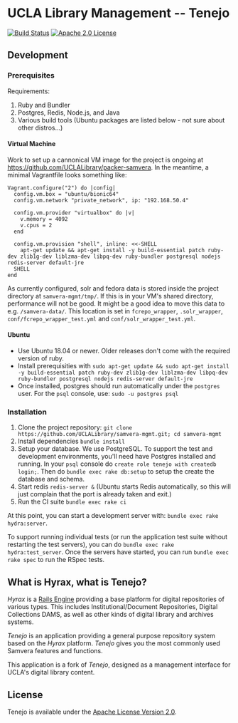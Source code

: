 UCLA Library Management -- Tenejo
=================================

[![Build Status](https://travis-ci.org/UCLALibrary/samvera-mgmt.svg?branch=master)](https://travis-ci.org/UCLALibrary/samvera-mgmt) [![Apache 2.0 License](http://img.shields.io/badge/APACHE2-license-blue.svg)](./LICENSE)

Development
-----------

### Prerequisites

Requirements:
1. Ruby and Bundler
1. Postgres, Redis, Node.js, and Java
1. Various build tools (Ubuntu packages are listed below - not sure about other
   distros...)

#### Virtual Machine

Work to set up a cannonical VM image for the project is ongoing at https://github.com/UCLALibrary/packer-samvera.
In the meantime, a minimal Vagrantfile looks something like:
```Vagrantfile
Vagrant.configure("2") do |config|
  config.vm.box = "ubuntu/bionic64"
  config.vm.network "private_network", ip: "192.168.50.4"

  config.vm.provider "virtualbox" do |v|
    v.memory = 4092
    v.cpus = 2
  end

  config.vm.provision "shell", inline: <<-SHELL
    apt-get update && apt-get install -y build-essential patch ruby-dev zlib1g-dev liblzma-dev libpq-dev ruby-bundler postgresql nodejs redis-server default-jre
  SHELL
end
```


As currently configured, solr and fedora data is stored inside the project
directory at `samvera-mgmt/tmp/`. If this is in your VM's shared directory,
performance will not be good. It might be a good idea to move this data to e.g.
`/samvera-data/`. This location is set in `fcrepo_wrapper`, `.solr_wrapper`,
`conf/fcrepo_wrapper_test.yml` and `conf/solr_wrapper_test.yml`.

#### Ubuntu

- Use Ubuntu 18.04 or newer. Older releases don't come with the required version of ruby.
- Install prerequisities with `sudo apt-get update && sudo apt-get install -y build-essential patch ruby-dev zlib1g-dev liblzma-dev libpq-dev ruby-bundler postgresql nodejs redis-server default-jre`
- Once installed, postgres should run automatically under the `postgres` user.
  For the `psql` console, use: `sudo -u postgres psql`


### Installation

1. Clone the project repository:
   `git clone https://github.com/UCLALibrary/samvera-mgmt.git; cd samvera-mgmt`
1. Install dependencies
   `bundle install`
1. Setup your database.
   We use PostgreSQL. To support the test and development environments, you'll
   need have Postgres installed and running. In your `psql` console do
   `create role tenejo with createdb login;`. Then do
   `bundle exec rake db:setup` to setup the create the database and schema.
1. Start redis
   `redis-server &`
   (Ubuntu starts Redis automatically, so this will just complain that the port
   is already taken and exit.)
1. Run the CI suite
   `bundle exec rake ci`

At this point, you can start a development server with: `bundle exec rake hydra:server`.

To support running individual tests (or run the application test suite without restarting
the test servers), you can do `bundle exec rake hydra:test_server`. Once the servers have
started, you can run `bundle exec rake spec` to run the RSpec tests.

What is Hyrax, what is Tenejo?
------------------------------

_Hyrax_ is a [Rails Engine](http://guides.rubyonrails.org/engines.html#what-are-engines-questionmark)
providing a base platform for digital repositories of various types. This includes Institutional/Document
Repositories, Digital Collections DAMS, as well as other kinds of digital library and archives systems.

_Tenejo_ is an application providing a general purpose repository system based on the _Hyrax_ platform.
_Tenejo_ gives you the most commonly used Samvera features and functions.

This application is a fork of _Tenejo_, designed as a management interface for UCLA's digital library
content.

License
-------

Tenejo is available under the [Apache License Version 2.0](./LICENSE).
